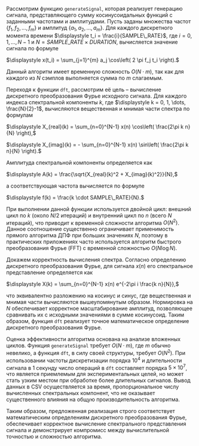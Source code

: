 Рассмотрим функцию `generateSignal`, которая реализует генерацию сигнала, представляющего сумму косинусоидальных функций с заданными частотами и амплитудами. Пусть заданы множества частот $\displaystyle\{ f_1, f_2, \dots, f_m \}$ и амплитуд $\displaystyle\{ a_1, a_2, \dots, a_m \}$. Для каждого дискретного момента времени $\displaystyle t_i = \frac{i}{SAMPLE\_RATE}$, где $\displaystyle i = 0, 1, \dots, N-1$ и $\displaystyle N = SAMPLE\_RATE \times DURATION$, вычисляется значение сигнала по формуле  

$\displaystyle x(t_i) = \sum_{j=1}^{m} a_j \cos\left( 2 \pi f_j t_i \right).$  

Данный алгоритм имеет временную сложность $\displaystyle O(N \cdot m)$, так как для каждого из $\displaystyle N$ сэмплов выполняется сумма по $\displaystyle m$ слагаемым.

Переходя к функции `dft`, рассмотрим её цель – вычисление дискретного преобразования Фурье исходного сигнала. Для каждого индекса спектральной компоненты $\displaystyle k$, где $\displaystyle k = 0, 1, \dots, \frac{N}{2}-1$, вычисляются вещественная и мнимая части спектра по формулам  

$\displaystyle X_{real}(k) = \sum_{n=0}^{N-1} x(n) \cos\left( \frac{2\pi k n}{N} \right),$  

$\displaystyle X_{imag}(k) = - \sum_{n=0}^{N-1} x(n) \sin\left( \frac{2\pi k n}{N} \right).$  

Амплитуда спектральной компоненты определяется как  

$\displaystyle A(k) = \frac{\sqrt{X_{real}(k)^2 + X_{imag}(k)^2}}{N},$  

а соответствующая частота вычисляется по формуле  

$\displaystyle f(k) = \frac{k \cdot SAMPLE\_RATE}{N}.$  

При выполнении данной функции используется двойной цикл: внешний цикл по $\displaystyle k$ (около $\displaystyle N/2$ итераций) и внутренний цикл по $\displaystyle n$ (всего $\displaystyle N$ итераций), что приводит к временной сложности алгоритма $\displaystyle O(N^2)$. Данное соотношение существенно ограничивает применимость прямого алгоритма ДПФ при больших значениях $\displaystyle N$, поэтому в практических приложениях часто используется алгоритм быстрого преобразования Фурье (FFT) с временной сложностью $\displaystyle O(N \log N)$.

Докажем корректность вычисления спектра. Согласно определению дискретного преобразования Фурье, для сигнала $\displaystyle x(n)$ его спектральное представление определяется как  

$\displaystyle X(k) = \sum_{n=0}^{N-1} x(n) e^{-2\pi i \frac{k n}{N}},$  

что эквивалентно разложению на косинус и синус, где вещественная и мнимая части вычисляются вышеупомянутым образом. Нормировка на $\displaystyle N$ обеспечивает корректное масштабирование амплитуд, позволяющее сравнивать их с исходными значениями в сумме косинусоид. Таким образом, функция `dft` реализует точное математическое определение дискретного преобразования Фурье.

Оценка эффективности алгоритма основана на анализе вложенных циклов. Функция `generateSignal` требует $\displaystyle O(N \cdot m)$, где $\displaystyle m$ обычно невелико, а функция `dft`, в силу своей структуры, требует $\displaystyle O(N^2)$. При использовании частоты дискретизации порядка $\displaystyle 10^4$ и длительности сигнала в 1 секунду число операций в `dft` составляет порядка $\displaystyle 5 \times 10^7$, что является приемлемым для экспериментальных целей, но может стать узким местом при обработке более длительных сигналов. Вывод данных в CSV осуществляется за время, пропорциональное числу вычисленных спектральных компонент, что не оказывает существенного влияния на общую производительность алгоритма.

Таким образом, предложенная реализация строго соответствует математическим определениям дискретного преобразования Фурье, обеспечивает корректное вычисление спектрального представления сигнала и демонстрирует компромисс между вычислительной точностью и сложностью алгоритма.
